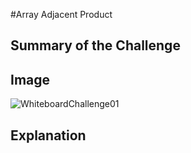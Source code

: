#Array Adjacent Product

## Summary of the Challenge

## Image
![WhiteboardChallenge01](../../assets/largest_product.png)

## Explanation

